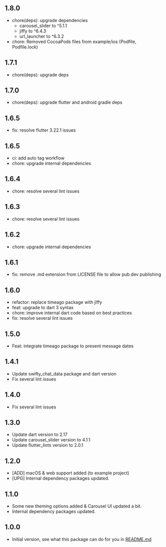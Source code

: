 
## 1.8.0

* chore(deps): upgrade dependencies
	- carousel_slider to ^5.1.1
	- jiffy to ^6.4.3
	- url_launcher to ^6.3.2
* chore: Removed CocoaPods files from example/ios (Podfile, Podfile.lock)

## 1.7.1

* chore(deps): upgrade deps

## 1.7.0

* chore(deps): upgrade flutter and android gradle deps

## 1.6.5

* fix: resolve flutter 3.22.1 issues

## 1.6.5

* ci: add auto tag workflow
* chore: upgrade internal dependencies

## 1.6.4

* chore: resolve several lint issues

## 1.6.3

* chore: resolve several lint issues

## 1.6.2

* chore: upgrade internal dependencies

## 1.6.1

* fix: remove .md extension from LICENSE file to allow pub.dev publishing

## 1.6.0

* refactor: replace timeago package with jiffy
* feat: upgrade to dart 3 syntax
* chore: improve internal dart code based on best practices 
* fix: resolve several lint issues

## 1.5.0

* Feat: integrate timeago package to present message dates

## 1.4.1

* Update swifty_chat_data package and dart version
* Fix several lint issues

## 1.4.0

* Fix several lint issues

## 1.3.0

* Update dart version to 2.17
* Update carousel_slider version to 4.1.1
* Update flutter_lints version to 2.0.1

## 1.2.0

* [ADD] macOS & web support added (to example project)
* [UPG] Internal dependency packages updated.

## 1.1.0

* Some new theming options added & Carousel UI updated a bit.
* Internal dependency packages updated.

## 1.0.0

* Initial version, see what this package can do for you in [README.md](README.md)
